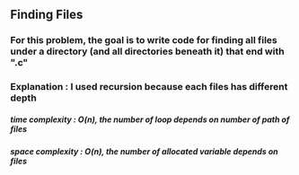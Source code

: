 ## Finding Files
### For this problem, the goal is to write code for finding all files under a directory (and all directories beneath it) that end with ".c"

### Explanation : I used recursion because each files has different depth

##### time complexity : O(n), the number of loop depends on number of path of files
##### space complexity : O(n), the number of allocated variable depends on files
